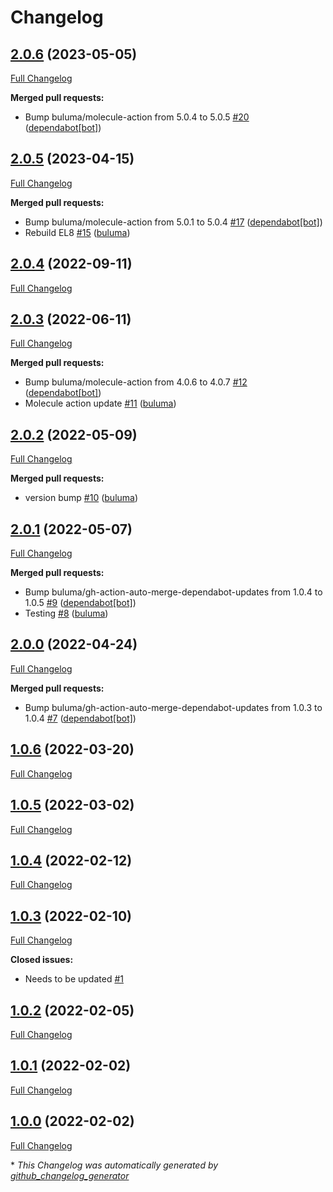 # Changelog

## [2.0.6](https://github.com/buluma/ansible-role-atom/tree/2.0.6) (2023-05-05)

[Full Changelog](https://github.com/buluma/ansible-role-atom/compare/2.0.5...2.0.6)

**Merged pull requests:**

- Bump buluma/molecule-action from 5.0.4 to 5.0.5 [\#20](https://github.com/buluma/ansible-role-atom/pull/20) ([dependabot[bot]](https://github.com/apps/dependabot))

## [2.0.5](https://github.com/buluma/ansible-role-atom/tree/2.0.5) (2023-04-15)

[Full Changelog](https://github.com/buluma/ansible-role-atom/compare/2.0.4...2.0.5)

**Merged pull requests:**

- Bump buluma/molecule-action from 5.0.1 to 5.0.4 [\#17](https://github.com/buluma/ansible-role-atom/pull/17) ([dependabot[bot]](https://github.com/apps/dependabot))
- Rebuild EL8 [\#15](https://github.com/buluma/ansible-role-atom/pull/15) ([buluma](https://github.com/buluma))

## [2.0.4](https://github.com/buluma/ansible-role-atom/tree/2.0.4) (2022-09-11)

[Full Changelog](https://github.com/buluma/ansible-role-atom/compare/2.0.3...2.0.4)

## [2.0.3](https://github.com/buluma/ansible-role-atom/tree/2.0.3) (2022-06-11)

[Full Changelog](https://github.com/buluma/ansible-role-atom/compare/2.0.2...2.0.3)

**Merged pull requests:**

- Bump buluma/molecule-action from 4.0.6 to 4.0.7 [\#12](https://github.com/buluma/ansible-role-atom/pull/12) ([dependabot[bot]](https://github.com/apps/dependabot))
- Molecule action update [\#11](https://github.com/buluma/ansible-role-atom/pull/11) ([buluma](https://github.com/buluma))

## [2.0.2](https://github.com/buluma/ansible-role-atom/tree/2.0.2) (2022-05-09)

[Full Changelog](https://github.com/buluma/ansible-role-atom/compare/2.0.1...2.0.2)

**Merged pull requests:**

- version bump [\#10](https://github.com/buluma/ansible-role-atom/pull/10) ([buluma](https://github.com/buluma))

## [2.0.1](https://github.com/buluma/ansible-role-atom/tree/2.0.1) (2022-05-07)

[Full Changelog](https://github.com/buluma/ansible-role-atom/compare/2.0.0...2.0.1)

**Merged pull requests:**

- Bump buluma/gh-action-auto-merge-dependabot-updates from 1.0.4 to 1.0.5 [\#9](https://github.com/buluma/ansible-role-atom/pull/9) ([dependabot[bot]](https://github.com/apps/dependabot))
- Testing [\#8](https://github.com/buluma/ansible-role-atom/pull/8) ([buluma](https://github.com/buluma))

## [2.0.0](https://github.com/buluma/ansible-role-atom/tree/2.0.0) (2022-04-24)

[Full Changelog](https://github.com/buluma/ansible-role-atom/compare/1.0.6...2.0.0)

**Merged pull requests:**

- Bump buluma/gh-action-auto-merge-dependabot-updates from 1.0.3 to 1.0.4 [\#7](https://github.com/buluma/ansible-role-atom/pull/7) ([dependabot[bot]](https://github.com/apps/dependabot))

## [1.0.6](https://github.com/buluma/ansible-role-atom/tree/1.0.6) (2022-03-20)

[Full Changelog](https://github.com/buluma/ansible-role-atom/compare/1.0.5...1.0.6)

## [1.0.5](https://github.com/buluma/ansible-role-atom/tree/1.0.5) (2022-03-02)

[Full Changelog](https://github.com/buluma/ansible-role-atom/compare/1.0.4...1.0.5)

## [1.0.4](https://github.com/buluma/ansible-role-atom/tree/1.0.4) (2022-02-12)

[Full Changelog](https://github.com/buluma/ansible-role-atom/compare/1.0.3...1.0.4)

## [1.0.3](https://github.com/buluma/ansible-role-atom/tree/1.0.3) (2022-02-10)

[Full Changelog](https://github.com/buluma/ansible-role-atom/compare/1.0.2...1.0.3)

**Closed issues:**

- Needs to be updated [\#1](https://github.com/buluma/ansible-role-atom/issues/1)

## [1.0.2](https://github.com/buluma/ansible-role-atom/tree/1.0.2) (2022-02-05)

[Full Changelog](https://github.com/buluma/ansible-role-atom/compare/1.0.1...1.0.2)

## [1.0.1](https://github.com/buluma/ansible-role-atom/tree/1.0.1) (2022-02-02)

[Full Changelog](https://github.com/buluma/ansible-role-atom/compare/1.0.0...1.0.1)

## [1.0.0](https://github.com/buluma/ansible-role-atom/tree/1.0.0) (2022-02-02)

[Full Changelog](https://github.com/buluma/ansible-role-atom/compare/c0e940edfe7b2e9c5a4f530021a78a97e1233796...1.0.0)



\* *This Changelog was automatically generated by [github_changelog_generator](https://github.com/github-changelog-generator/github-changelog-generator)*
